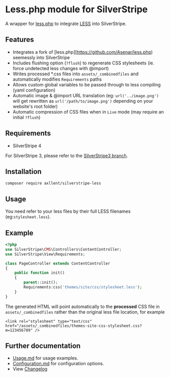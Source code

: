 # Less.php module for SilverStripe

A wrapper for [less.php](https://github.com/Asenar/less.php) to integrate [LESS](http://lesscss.org/) into SilverStripe.

## Features

- Integrates a fork of [less.php][https://github.com/Asenar/less.php) seemessly into SilverStripe
- Includes flushing option (`?flush`) to regenerate CSS stylesheets (ie. force undetected less changes with @import)
- Writes processed *.css files into `assets/_combinedfiles` and automatically modifies `Requirements` paths
- Allows custom global variables to be passed through to less compiling (yaml configuration)
- Automatic image & @import URL translation (eg: `url('../image.png')` will get rewritten as `url('/path/to/image.png')` depending on your website's root folder)
- Automatic compression of CSS files when in `Live` mode (may require an initial `?flush`)

## Requirements

- SilverStripe 4

For SilverStripe 3, please refer to the [SilverStripe3 branch](https://github.com/axllent/silverstripe-less/tree/silverstripe3).

## Installation

```
composer require axllent/silverstripe-less
```

## Usage

You need refer to your less files by their full LESS filenames (eg:`stylesheet.less`).

## Example

```php
<?php
use SilverStripe\CMS\Controllers\ContentController;
use SilverStripe\View\Requirements;

class PageController extends ContentController
{
    public function init()
    {
        parent::init();
        Requirements:css('themes/site/css/stylesheet.less');
    }
}
```

The generated HTML will point automatically to the **processed** CSS file in `assets/_combinedfiles`
rather than the original less file location, for example

```
<link rel="stylesheet" type="text/css"  href="/assets/_combinedfiles/themes-site-css-stylesheet.css?m=123456789" />
```

## Further documentation

- [Usage.md](docs/en/Usage.md) for usage examples.
- [Configuration.md](docs/en/Configuration.md) for configuration options.
- View [Changelog](CHANGELOG.md)
